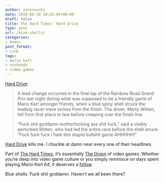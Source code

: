 ```yaml
---
author: zerocounts
date: 2018-06-30 20:41:05+00:00
draft: false
title: The Hard Times’ Hard Drive
type: post
url: /blue-shells/
categories:
- Humor
post_format:
- Link
tags:
- mario kart
- nintendo
- video games
---
```


[Hard Drive](https://thehardtimes.net/harddrive/report-fuck-shit-goddamn-motherfucking-ass-shit-fuck/):


<blockquote>A lead change occurred in the final lap of the Rainbow Road Grand Prix last night during what was supposed to be a friendly game of Mario Kart amongst friends, when a blue spiny shell struck the leading racer mere inches from the finish. The driver, Marty Witten, fell from first place to last before creeping over the finish line.

“Fuck shit goddamn motherfucking ass shit fuck,” said a visibly perturbed Witten, who had led the entire race before the shell struck. “Fuck fuck fuck I hate this stupid bullshit game AHHHHH!”

</blockquote>

[Hard Drive](https://www.thehardtimes.net/harddrive) kills me. I chuckle at damn near every one of their headlines.

Part of [The Hard Times](https://thehardtimes.net/), it’s essentially [The Onion](https://www.theonion.com) of video games. Whether you’re deep into video game culture or you simply reminisce on days spent playing _Mario Kart 64_, it deserves a [follow](https://twitter.com/harddrivemag).

Blue shells. Fuck shit goddamn. Haven’t we all been there?
